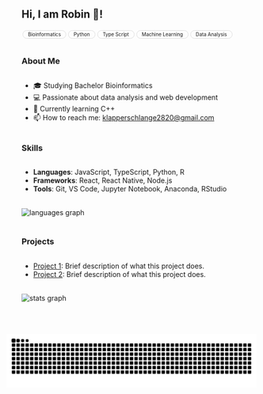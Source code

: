 <div class="container" style="display: flex;
      justify-content: center;
      align-items: flex-start;
      max-width: 1000px;
      margin: 0 auto;
      padding: 20px;">
        <div class="column" style="margin: 10px;
      display: flex;
      flex-direction: column;
      align-items: flex-start; /* Center horizontally */
      justify-content: flex-start; /* Center vertically */
      text-align: left; /* Center text */">
            <h2>Hi, I am Robin 👋!</h2>
            <div style="display: flex; flex-wrap: wrap; justify-content: center;">
            <div class="tag" style="display: inline-block;
                background-color: none;
                border: 1px solid #dddddd;
                border-radius: 100px;
                padding: 2px 10px;
                margin: 2px;
                font-size: 0.7em;">Bioinformatics</div>
              <div class="tag" style="display: inline-block;
                background-color: none;
                border: 1px solid #dddddd;
                border-radius: 100px;
                padding: 2px 10px;
                margin: 2px;
                font-size: 0.7em;">Python</div>
              <div class="tag" style="display: inline-block;
                background-color: none;
                border: 1px solid #dddddd;
                border-radius: 100px;
                padding: 2px 10px;
                margin: 2px;
                font-size: 0.7em;">Type Script</div>
              <div class="tag" style="display: inline-block;
                background-color: none;
                border: 1px solid #dddddd;
                border-radius: 100px;
                padding: 2px 10px;
                margin: 2px;
                font-size: 0.7em;">Machine Learning</div>
              <div class="tag" style="display: inline-block;
                background-color: none;
                border: 1px solid #dddddd;
                border-radius: 100px;
                padding: 2px 10px;
                margin: 2px;
                font-size: 0.7em;">Data Analysis</div>
          </div>
            <div style="height: 10px;"></div>
            <!-- <p>I'm a student at the Eberhard Karls University of Tübingen.</p> -->
            <h3>About Me</h3>
            <ul>
                <li>🎓 Studying Bachelor Bioinformatics</li>
                <li>💻 Passionate about data analysis and web development</li>
                <li>🌱 Currently learning C++</li>
                <li>📫 How to reach me: <a href="mailto:klapperschlange2820@gmail.com">klapperschlange2820@gmail.com</a></li>
                <!-- <li>⚡ Fun fact: I love playing the flute and collecting stamps</li> -->
            </ul>
            <h3>Skills</h3>
            <ul>
                <li><strong>Languages</strong>: JavaScript, TypeScript, Python, R</li>
                <li><strong>Frameworks</strong>: React, React Native, Node.js</li>
                <li><strong>Tools</strong>: Git, VS Code, Jupyter Notebook, Anaconda, RStudio</li>
            </ul>
            </br>
            <img src="https://github-readme-stats.vercel.app/api/top-langs?username=Timo1024&locale=en&hide_title=true&card_width=400&langs_count=8&theme=dracula&hide_border=false&bg_color=00000000" height="150" alt="languages graph" style="width: 100%; height: auto;"/>
            </br>
            <!-- <div style="text-align: left; margin-top: 20px;">
                <div style="display: flex; justify-content: space-between; align-items: center; max-width: 30rem; flex-wrap: wrap;">
                    <img src="https://cdn.jsdelivr.net/gh/devicons/devicon/icons/javascript/javascript-original.svg" height="30" alt="javascript logo" />
                    <img width="12" />
                    <img src="https://cdn.jsdelivr.net/gh/devicons/devicon/icons/typescript/typescript-original.svg" height="30" alt="typescript logo" />
                    <img width="12" />
                    <img src="https://cdn.jsdelivr.net/gh/devicons/devicon/icons/react/react-original.svg" height="30" alt="react logo" />
                    <img width="12" />
                    <img src="https://cdn.jsdelivr.net/gh/devicons/devicon/icons/html5/html5-original.svg" height="30" alt="html5 logo" />
                    <img width="12" />
                    <img src="https://cdn.jsdelivr.net/gh/devicons/devicon/icons/css3/css3-original.svg" height="30" alt="css3 logo" />
                    <img width="12" />
                    <img src="https://cdn.jsdelivr.net/gh/devicons/devicon/icons/python/python-original.svg" height="30" alt="python logo" />
                    <img width="12" />
                    <img src="https://cdn.jsdelivr.net/gh/devicons/devicon/icons/csharp/csharp-original.svg" height="30" alt="csharp logo" />
                </div>
            </div> -->
            <h3>Projects</h3>
            <ul>
                <li><a href="https://github.com/yourusername/project1">Project 1</a>: Brief description of what this project does.</li>
                <li><a href="https://github.com/yourusername/project2">Project 2</a>: Brief description of what this project does.</li>
            </ul>
            </br>
            <img src="https://github-readme-stats.vercel.app/api?username=Timo1024&hide_title=true&hide_rank=true&show_icons=true&include_all_commits=true&count_private=true&disable_animations=false&theme=dracula&locale=en&card_width=320&hide_border=false&bg_color=00000000&card_width=400" height="150" alt="stats graph" style="width: 100%; height: auto;"/>
            </br>
        </div>
    </div>
    <div align="center">
        <br clear="both">
        <img src="https://github.com/Timo1024/Timo1024/blob/output/github-contribution-grid-snake-dark.svg" alt="snake-gif" />
    </div>
    <!-- <div style="text-align: left; margin-top: 20px;">
        <img src="https://img.shields.io/static/v1?message=Youtube&logo=youtube&label=&color=FF0000&logoColor=white&labelColor=&style=for-the-badge" height="35" alt="youtube logo" />
        <img src="https://img.shields.io/static/v1?message=Instagram&logo=instagram&label=&color=E4405F&logoColor=white&labelColor=&style=for-the-badge" height="35" alt="instagram logo" />
        <img src="https://img.shields.io/static/v1?message=Twitch&logo=twitch&label=&color=9146FF&logoColor=white&labelColor=&style=for-the-badge" height="35" alt="twitch logo" />
        <img src="https://img.shields.io/static/v1?message=Discord&logo=discord&label=&color=7289DA&logoColor=white&labelColor=&style=for-the-badge" height="35" alt="discord logo" />
        <img src="https://img.shields.io/static/v1?message=Gmail&logo=gmail&label=&color=D14836&logoColor=white&labelColor=&style=for-the-badge" height="35" alt="gmail logo" />
        <img src="https://img.shields.io/static/v1?message=LinkedIn&logo=linkedin&label=&color=0077B5&logoColor=white&labelColor=&style=for-the-badge" height="35" alt="linkedin logo" />
    </div> -->